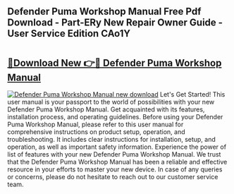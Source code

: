 ## Defender Puma Workshop Manual Free Pdf Download - Part-ERy New Repair Owner Guide - User Service Edition CAo1Y

# <h2><a href="http://cf26806.oget.top/?id=Defender+Puma+Workshop+Manual">🔗Download New 👉🔴 Defender Puma Workshop Manual</a></h2>

[![Defender Puma Workshop Manual new download](https://i.imgur.com/5g1atiW.png)](http://cf26806.oget.top/?id=Defender+Puma+Workshop+Manual)
Let's Get Started! This user manual is your passport to the world of possibilities with your new Defender Puma Workshop Manual. Get acquainted with its features, installation process, and operating guidelines. Before using your Defender Puma Workshop Manual, please refer to this user manual for comprehensive instructions on product setup, operation, and troubleshooting. It includes clear instructions for installation, setup, and operation, as well as important safety information. Experience the power of list of features with your new Defender Puma Workshop Manual. We trust that the Defender Puma Workshop Manual has been a reliable and effective resource in your efforts to master your new device. In case of any queries or concerns, please do not hesitate to reach out to our customer service team.
